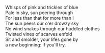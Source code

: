Whisps of pink and trickles of blue  
Pale in sky, sun peering through  
For less than that for more than I  
The sun peers our o'er drowzy sky  
No wind snakes through our huddled clothes  
Twisted vines of scarves enfold  
Sit and smolder, your lifes gone by  
a new beginning: if you'll try.   